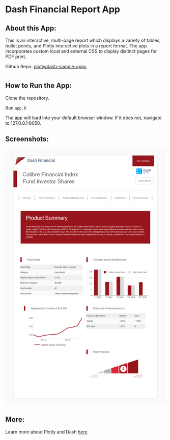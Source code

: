 # Dash Financial Report App

## About this App:

This is an interactive, multi-page report which displays a variety of tables, bullet points, and Plotly interactive plots in a report format. The app incorporates custom local and external CSS to display distinct pages for PDF print.

Github Repo: [plotly/dash-sample-apps](https://github.com/plotly/dash-sample-apps/)

#
## How to Run the App: 

Clone the repository.

Run `app.R`

The app will load into your default browser window. If it does not, navigate to 127.0.0.1:8050.

## Screenshots:

![image](assets/CalibreRed.png)

## More:

Learn more about Plotly and Dash [here](https://plot.ly/dash).
##

